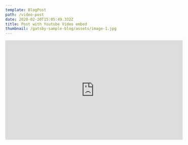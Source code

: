 ```yaml
---
template: BlogPost
path: /video-post
date: 2020-02-20T15:05:49.332Z
title: Post with Youtube Video embed
thumbnail: /gatsby-sample-blog/assets/image-1.jpg
---
```

<iframe width="560" height="315" src="https://www.youtube.com/embed/ZZY-Ytrw2co" frameborder="0" allow="accelerometer; autoplay; encrypted-media; gyroscope; picture-in-picture" allowfullscreen></iframe>
